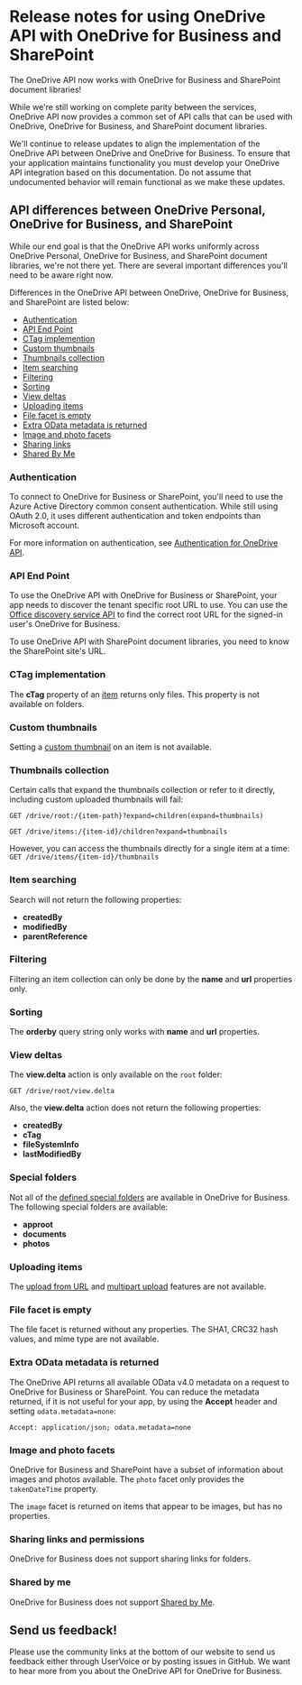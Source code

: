 # Release notes for using OneDrive API with OneDrive for Business and SharePoint

The OneDrive API now works with OneDrive for Business and SharePoint document libraries!

While we're still working on complete parity between the services, OneDrive API
now provides a common set of API calls that can be used with OneDrive, OneDrive
for Business, and SharePoint document libraries.

We'll continue to release updates to align the implementation of the
OneDrive API between OneDrive and OneDrive for Business. To ensure that your
application maintains functionality you must develop your OneDrive API
integration based on this documentation. Do not assume that undocumented
behavior will remain functional as we make these updates.

## API differences between OneDrive Personal, OneDrive for Business, and SharePoint

While our end goal is that the OneDrive API works uniformly across OneDrive Personal,
OneDrive for Business, and SharePoint document libraries, we're not there yet.
There are several important differences you'll need to be aware right now.

Differences in the OneDrive API between OneDrive, OneDrive for Business, and SharePoint
are listed below:

* [Authentication](#authentication)
* [API End Point](#api-end-point)
* [CTag implemention](#ctag-implementation)
* [Custom thumbnails](#custom-thumbnails)
* [Thumbnails collection](#thumbnails-collection)
* [Item searching](#item-searching)
* [Filtering](#filtering)
* [Sorting](#sorting)
* [View deltas](#view-deltas)
* [Uploading items](#uploading-items)
* [File facet is empty](#file-facet-is-empty)
* [Extra OData metadata is returned](#extra-odata-metadata-is-returned)
* [Image and photo facets](#image-and-photo-facets)
* [Sharing links](#sharing-links-and-permissions)
* [Shared By Me](#shared-by-me)

### Authentication

To connect to OneDrive for Business or SharePoint, you'll need to use the Azure Active Directory
common consent authentication. While still using OAuth 2.0, it uses different
authentication and token endpoints than Microsoft account.

For more information on authentication, see [Authentication for OneDrive API](../auth/readme.md).

### API End Point

To use the OneDrive API with OneDrive for Business or SharePoint, your app needs
to discover the tenant specific root URL to use. You can use the [Office discovery service API][discover-api]
to find the correct root URL for the signed-in user's OneDrive for Business.

To use OneDrive API with SharePoint document libraries, you need to know
the SharePoint site's URL.

[discover-api]: https://msdn.microsoft.com/en-us/office/office365/api/discovery-service-rest-operations

### CTag implementation

The **cTag** property of an [item](../resources/item.md) returns only files. This property is not available on folders.

### Custom thumbnails

Setting a [custom thumbnail](../items/thumbnails.md) on an item is not available.

### Thumbnails collection

Certain calls that expand the thumbnails collection or refer to it directly, including
custom uploaded thumbnails will fail:

`GET /drive/root:/{item-path}?expand=children(expand=thumbnails)`

`GET /drive/items:/{item-id}/children?expand=thumbnails`

However, you can access the thumbnails directly for a single item at a time:
`GET /drive/items/{item-id}/thumbnails`

### Item searching

Search will not return the following properties:

* **createdBy**
* **modifiedBy**
* **parentReference**

### Filtering

Filtering an item collection can only be done by the **name** and **url** properties only.

### Sorting

The **orderby** query string only works with **name** and **url** properties.

### View deltas

The **view.delta** action is only available on the `root` folder:

```http
GET /drive/root/view.delta
```

Also, the **view.delta** action does not return the following properties:

* **createdBy**
* **cTag**
* **fileSystemInfo**
* **lastModifiedBy**

### Special folders

Not all of the [defined special folders](../items/special_folders.md) are
available in OneDrive for Business. The following special folders are available:

* **approot**
* **documents**
* **photos**

### Uploading items

The [upload from URL](../items/upload_url.md) and [multipart upload](../items/upload_post.md)
features are not available.

### File facet is empty

The file facet is returned without any properties. The SHA1, CRC32 hash values, and mime type are not available.

### Extra OData metadata is returned

The OneDrive API returns all available OData v4.0 metadata on a request to
OneDrive for Business or SharePoint. You can reduce the metadata returned, if
it is not useful for your app, by using the **Accept** header and setting
`odata.metadata=none`:

```
Accept: application/json; odata.metadata=none
```

### Image and photo facets

OneDrive for Business and SharePoint have a subset of information about images
and photos available. The `photo` facet only provides the `takenDateTime` property.

The `image` facet is returned on items that appear to be images, but has no properties.

### Sharing links and permissions

OneDrive for Business does not support sharing links for folders.

### Shared by me

OneDrive for Business does not support [Shared by Me](../drives/shared_by_me.md).

## Send us feedback!

Please use the community links at the bottom of our website to send us feedback
either through UserVoice or by posting issues in GitHub. We want to hear more
from you about the OneDrive API for OneDrive for Business.

<!-- {
  "type": "#page.annotation",
  "description": "Read more about the differences in using OneDrive API with OneDrive for Business",
  "keywords": "release,notes,onedrive,onedrive for business,od4b,odb,files api,files api v2",
  "section": "documentation",
  "tocPath": "OneDrive for Business/Release Notes"
} -->
